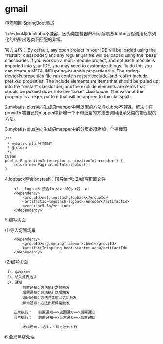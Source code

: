 # gmail
电商项目
SpringBoot集成

1.devtool与dubbobu不兼容，因为类加载器的不同而导致dubbo远程调用反序列化的结果出现类不匹配的异常。

官方文档：
By default, any open project in your IDE will be loaded using the 
“restart” classloader, and any regular .jar file will be loaded using 
the “base” classloader. If you work on a multi-module project, and not each module is imported into your IDE, you may need to customize 
things. To do this you can create a 
META-INF/spring-devtools.properties file.
The spring-devtools.properties file can contain restart.exclude. and 
restart.include. prefixed properties. The include elements are items 
that should be pulled up into the “restart” classloader, and the 
exclude elements are items that should be pushed down into the “base” 
classloader. The value of the property is a regex pattern that will be 
applied to the classpath.

2.mybatis-plus逆向生成的mapper中带泛型的方法与dubbo不兼容。解决：在provider端自己的mapper中新增一个不带泛型的方法去调用继承父类的带泛型的方法。

3.mybatis-plus逆向生成的mapper中的分页必须添加一个拦截器

    /**
     * mybatis-plus分页插件
     * @return
     */
    @Bean
    public PaginationInterceptor paginationInterceptor() {
        return new PaginationInterceptor();
    }

4.logback整合logstash：(1)导jar包;(2)编写配置文件

        <!-- logback 整合logstash的jar包-->
        <dependency>
            <groupId>net.logstash.logback</groupId>
            <artifactId>logstash-logback-encoder</artifactId>
            <version>5.3</version>
        </dependency>


5.编写切面

[校验切面]: gmall-admin-web/src/main/java/com/joe/gmall/admin/aop/DataValidAspect.java "校验切面"

(1)导入切面场景

		<dependency>
			<groupId>org.springframework.boot</groupId>
			<artifactId>spring-boot-starter-aop</artifactId>
		</dependency>

(2)编写切面

	 1）、@Aspect
	 2）、切入点表达式
	 3）、通知
			前置通知：方法执行之前触发
			后置通知：方法执行之后触发
			返回通知：方法正常返回之后触发
			异常通知：方法出现异常触发

		正常执行：   前置通知==>返回通知==>后置通知
		异常执行：   前置通知==>异常通知==>后置通知

			环绕通知：4合1；拦截方法的执行

6.全局异常处理

[异常处理]: gmall-admin-web/src/main/java/com/joe/gmall/admin/aop/GlobalExceptionHandler.java "异常处理"

